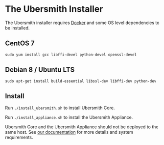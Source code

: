 # The Ubersmith Installer

The Ubersmith installer requires [Docker](https://docs.docker.com/engine/installation/) 
and some OS level dependencies to be installed. 

## CentOS 7

`sudo yum install gcc libffi-devel python-devel openssl-devel`

## Debian 8 / Ubuntu LTS

`sudo apt-get install build-essential libssl-dev libffi-dev python-dev`

## Install

Run `./install_ubersmith.sh` to install Ubersmith Core.

Run `./install_appliance.sh` to install the Ubersmith Appliance.

Ubersmith Core and the Ubersmith Appliance should not be deployed to the same host.
See [our documentation](https://docs.ubersmith.com/display/UbersmithDocumentation/Ubersmith%27s+System+Requirements) for more details and system requirements.

